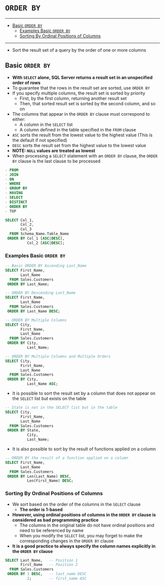 # `ORDER BY`

---

- [Basic `ORDER BY`](#basic-order-by)
  - [Examples Basic `ORDER BY`](#examples-basic-order-by)
  - [Sorting By Ordinal Positions of Columns](#sorting-by-ordinal-positions-of-columns)

---

- Sort the result set of a query by the order of one or more columns

## Basic `ORDER BY`

- **With `SELECT` alone, SQL Server returns a result set in an unspecified order of rows**
- To guarantee that the rows in the result set are sorted, use `ORDER BY`
- If you specify multiple columns, the result set is sorted by priority
  - First, by the first column, returning another result set
  - Then, that sorted result set is sorted by the second column, and so on
- The columns that appear in the `ORDER BY` clause must correspond to either:
  - A column in the `SELECT` list
  - A column defined in the table specified in the `FROM` clause
- `ASC` sorts the result from the lowest value to the highest value (This is the default if not specified)
- `DESC` sorts the result set from the highest value to the lowest value
- **NOTE: `NULL` values are treated as lowest**
- When processing a `SELECT` statement with an `ORDER BY` clause, the `ORDER BY` clause is the last clause to be processed

```sql
- FROM
- JOIN
- ON
- WHERE
- GROUP BY
- HAVING
- SELECT
- DISTINCT
- ORDER BY
- TOP
```

```sql
SELECT Col_1,
       Col_2,
       Col_3
  FROM Schema_Name.Table_Name
 ORDER BY Col_1 [ASC|DESC],
          Col_2 [ASC|DESC];
```

### Examples Basic `ORDER BY`

```sql
-- Basic ORDER BY Ascending Last_Name
SELECT First_Name,
       Last_Name
  FROM Sales.Customers
 ORDER BY Last_Name;
```

```sql
-- ORDER BY Descending Last_Name
SELECT First_Name,
       Last_Name
  FROM Sales.Customers
 ORDER BY Last_Name DESC;
```

```sql
-- ORDER BY Multiple Columns
SELECT City,
       First_Name,
       Last_Name
  FROM Sales.Customers
 ORDER BY City,
          Last_Name;
```

```sql
-- ORDER BY Multiple Columns and Multiple Orders
SELECT City,
       First_Name,
       Last_Name
  FROM Sales.Customers
 ORDER BY City,
          Last_Name ASC;
```

- It is possible to sort the result set by a column that does not appear on the `SELECT` list but exists on the table

```sql
-- State is not in the SELECT list but in the table
SELECT City,
       First_Name,
       Last_Name
  FROM Sales.Customers
 ORDER BY State,
          City,
          Last_Name;
```

- It is also possible to sort by the result of functions applied on a column

```sql
-- ORDER BY the result of a function applied on a column
SELECT First_Name,
       Last_Name
  FROM Sales.Customers
 ORDER BY Len(Last_Name) DESC,
          Len(First_Name) DESC;
```

### Sorting By Ordinal Positions of Columns

- We sort based on the order of the columns in the `SELECT` clause
  - **The order is 1-based**
- **However, using ordinal positions of columns in the `ORDER BY` clause is considered as bad programming practice**
  - The columns in the original table do not have ordinal positions and need to be referenced by name
  - When you modify the `SELECT` list, you may forget to make the corresponding changes in the `ORDER BY` clause
- **It is a good practice to always specify the column names explicitly in the `ORDER BY` clause**

```sql
SELECT Last_Name,   -- Position 1
       First_Name   -- Position 2
  FROM Sales.Customers
 ORDER BY 1 DESC,   -- last_name DESC
          2;        -- first_name ASC
```
